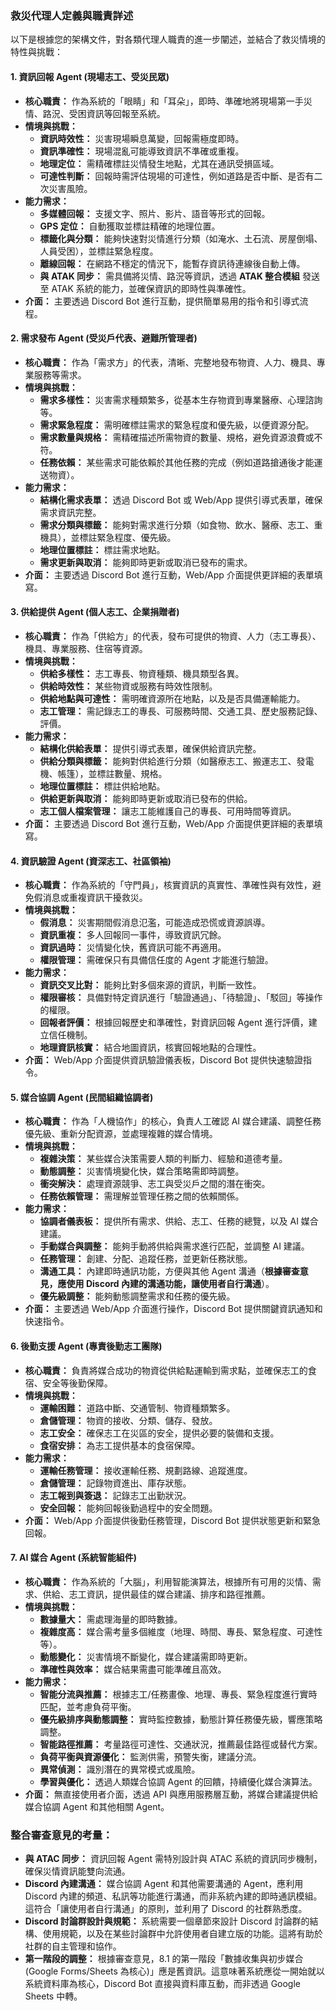 ### 救災代理人定義與職責詳述

以下是根據您的架構文件，對各類代理人職責的進一步闡述，並結合了救災情境的特性與挑戰：

#### 1. 資訊回報 Agent (現場志工、受災民眾)
*   **核心職責：** 作為系統的「眼睛」和「耳朵」，即時、準確地將現場第一手災情、路況、受困資訊等回報至系統。
*   **情境與挑戰：**
    *   **資訊時效性：** 災害現場瞬息萬變，回報需極度即時。
    *   **資訊準確性：** 現場混亂可能導致資訊不準確或重複。
    *   **地理定位：** 需精確標註災情發生地點，尤其在通訊受損區域。
    *   **可達性判斷：** 回報時需評估現場的可達性，例如道路是否中斷、是否有二次災害風險。
*   **能力需求：**
    *   **多媒體回報：** 支援文字、照片、影片、語音等形式的回報。
    *   **GPS 定位：** 自動獲取並標註精確的地理位置。
    *   **標籤化與分類：** 能夠快速對災情進行分類（如淹水、土石流、房屋倒塌、人員受困），並標註緊急程度。
    *   **離線回報：** 在網路不穩定的情況下，能暫存資訊待連線後自動上傳。
    *   **與 ATAK 同步：** 需具備將災情、路況等資訊，透過 **ATAK 整合模組** 發送至 ATAK 系統的能力，並確保資訊的即時性與準確性。
*   **介面：** 主要透過 Discord Bot 進行互動，提供簡單易用的指令和引導式流程。

#### 2. 需求發布 Agent (受災戶代表、避難所管理者)
*   **核心職責：** 作為「需求方」的代表，清晰、完整地發布物資、人力、機具、專業服務等需求。
*   **情境與挑戰：**
    *   **需求多樣性：** 災害需求種類繁多，從基本生存物資到專業醫療、心理諮詢等。
    *   **需求緊急程度：** 需明確標註需求的緊急程度和優先級，以便資源分配。
    *   **需求數量與規格：** 需精確描述所需物資的數量、規格，避免資源浪費或不符。
    *   **任務依賴：** 某些需求可能依賴於其他任務的完成（例如道路搶通後才能運送物資）。
*   **能力需求：**
    *   **結構化需求表單：** 透過 Discord Bot 或 Web/App 提供引導式表單，確保需求資訊完整。
    *   **需求分類與標籤：** 能夠對需求進行分類（如食物、飲水、醫療、志工、重機具），並標註緊急程度、優先級。
    *   **地理位置標註：** 標註需求地點。
    *   **需求更新與取消：** 能夠即時更新或取消已發布的需求。
*   **介面：** 主要透過 Discord Bot 進行互動，Web/App 介面提供更詳細的表單填寫。

#### 3. 供給提供 Agent (個人志工、企業捐贈者)
*   **核心職責：** 作為「供給方」的代表，發布可提供的物資、人力（志工專長）、機具、專業服務、住宿等資源。
*   **情境與挑戰：**
    *   **供給多樣性：** 志工專長、物資種類、機具類型各異。
    *   **供給時效性：** 某些物資或服務有時效性限制。
    *   **供給地點與可達性：** 需明確資源所在地點，以及是否具備運輸能力。
    *   **志工管理：** 需記錄志工的專長、可服務時間、交通工具、歷史服務記錄、評價。
*   **能力需求：**
    *   **結構化供給表單：** 提供引導式表單，確保供給資訊完整。
    *   **供給分類與標籤：** 能夠對供給進行分類（如醫療志工、搬運志工、發電機、帳篷），並標註數量、規格。
    *   **地理位置標註：** 標註供給地點。
    *   **供給更新與取消：** 能夠即時更新或取消已發布的供給。
    *   **志工個人檔案管理：** 讓志工能維護自己的專長、可用時間等資訊。
*   **介面：** 主要透過 Discord Bot 進行互動，Web/App 介面提供更詳細的表單填寫。

#### 4. 資訊驗證 Agent (資深志工、社區領袖)
*   **核心職責：** 作為系統的「守門員」，核實資訊的真實性、準確性與有效性，避免假消息或重複資訊干擾救災。
*   **情境與挑戰：**
    *   **假消息：** 災害期間假消息氾濫，可能造成恐慌或資源誤導。
    *   **資訊重複：** 多人回報同一事件，導致資訊冗餘。
    *   **資訊過時：** 災情變化快，舊資訊可能不再適用。
    *   **權限管理：** 需確保只有具備信任度的 Agent 才能進行驗證。
*   **能力需求：**
    *   **資訊交叉比對：** 能夠比對多個來源的資訊，判斷一致性。
    *   **權限審核：** 具備對特定資訊進行「驗證通過」、「待驗證」、「駁回」等操作的權限。
    *   **回報者評價：** 根據回報歷史和準確性，對資訊回報 Agent 進行評價，建立信任機制。
    *   **地理資訊核實：** 結合地圖資訊，核實回報地點的合理性。
*   **介面：** Web/App 介面提供資訊驗證儀表板，Discord Bot 提供快速驗證指令。

#### 5. 媒合協調 Agent (民間組織協調者)
*   **核心職責：** 作為「人機協作」的核心，負責人工確認 AI 媒合建議、調整任務優先級、重新分配資源，並處理複雜的媒合情境。
*   **情境與挑戰：**
    *   **複雜決策：** 某些媒合決策需要人類的判斷力、經驗和道德考量。
    *   **動態調整：** 災害情境變化快，媒合策略需即時調整。
    *   **衝突解決：** 處理資源競爭、志工與受災戶之間的潛在衝突。
    *   **任務依賴管理：** 需理解並管理任務之間的依賴關係。
*   **能力需求：**
    *   **協調者儀表板：** 提供所有需求、供給、志工、任務的總覽，以及 AI 媒合建議。
    *   **手動媒合與調整：** 能夠手動將供給與需求進行匹配，並調整 AI 建議。
    *   **任務管理：** 創建、分配、追蹤任務，並更新任務狀態。
    *   **溝通工具：** 內建即時通訊功能，方便與其他 Agent 溝通（**根據審查意見，應使用 Discord 內建的溝通功能，讓使用者自行溝通**）。
    *   **優先級調整：** 能夠動態調整需求和任務的優先級。
*   **介面：** 主要透過 Web/App 介面進行操作，Discord Bot 提供關鍵資訊通知和快速指令。

#### 6. 後勤支援 Agent (專責後勤志工團隊)
*   **核心職責：** 負責將媒合成功的物資從供給點運輸到需求點，並確保志工的食宿、安全等後勤保障。
*   **情境與挑戰：**
    *   **運輸困難：** 道路中斷、交通管制、物資種類繁多。
    *   **倉儲管理：** 物資的接收、分類、儲存、發放。
    *   **志工安全：** 確保志工在災區的安全，提供必要的裝備和支援。
    *   **食宿安排：** 為志工提供基本的食宿保障。
*   **能力需求：**
    *   **運輸任務管理：** 接收運輸任務、規劃路線、追蹤進度。
    *   **倉儲管理：** 記錄物資進出、庫存狀態。
    *   **志工報到與簽退：** 記錄志工出勤狀況。
    *   **安全回報：** 能夠回報後勤過程中的安全問題。
*   **介面：** Web/App 介面提供後勤任務管理，Discord Bot 提供狀態更新和緊急回報。

#### 7. AI 媒合 Agent (系統智能組件)
*   **核心職責：** 作為系統的「大腦」，利用智能演算法，根據所有可用的災情、需求、供給、志工資訊，提供最佳的媒合建議、排序和路徑推薦。
*   **情境與挑戰：**
    *   **數據量大：** 需處理海量的即時數據。
    *   **複雜度高：** 媒合需考量多個維度（地理、時間、專長、緊急程度、可達性等）。
    *   **動態變化：** 災害情境不斷變化，媒合建議需即時更新。
    *   **準確性與效率：** 媒合結果需盡可能準確且高效。
*   **能力需求：**
    *   **智能分流與推薦：** 根據志工/任務畫像、地理、專長、緊急程度進行實時匹配，並考慮負荷平衡。
    *   **優先級排序與動態調整：** 實時監控數據，動態計算任務優先級，響應策略調整。
    *   **智能路徑推薦：** 考量路徑可達性、交通狀況，推薦最佳路徑或替代方案。
    *   **負荷平衡與資源優化：** 監測供需，預警失衡，建議分流。
    *   **異常偵測：** 識別潛在的異常模式或風險。
    *   **學習與優化：** 透過人類媒合協調 Agent 的回饋，持續優化媒合演算法。
*   **介面：** 無直接使用者介面，透過 API 與應用服務層互動，將媒合建議提供給媒合協調 Agent 和其他相關 Agent。


### 整合審查意見的考量：

*   **與 ATAC 同步：** 資訊回報 Agent 需特別設計與 ATAC 系統的資訊同步機制，確保災情資訊能雙向流通。
*   **Discord 內建溝通：** 媒合協調 Agent 和其他需要溝通的 Agent，應利用 Discord 內建的頻道、私訊等功能進行溝通，而非系統內建的即時通訊模組。這符合「讓使用者自行溝通」的原則，並利用了 Discord 的社群熟悉度。
*   **Discord 討論群設計與規範：** 系統需要一個章節來設計 Discord 討論群的結構、使用規範，以及在某些討論群中允許使用者自建立版的功能。這將有助於社群的自主管理和協作。
*   **第一階段的調整：** 根據審查意見，8.1 的第一階段「數據收集與初步媒合 (Google Forms/Sheets 為核心)」應是舊資訊。這意味著系統應從一開始就以系統資料庫為核心，Discord Bot 直接與資料庫互動，而非透過 Google Sheets 中轉。